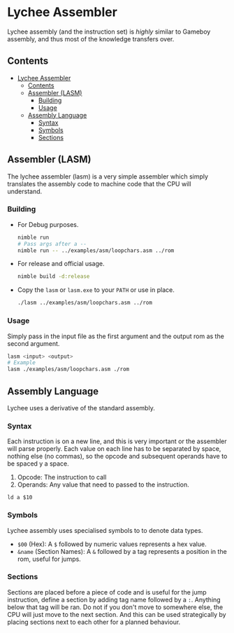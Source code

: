 # Lychee Assembler
Lychee assembly (and the instruction set) is *highly* similar to Gameboy assembly, and thus most of the knowledge transfers over.

## Contents
- [Lychee Assembler](#lychee-assembler)
	- [Contents](#contents)
	- [Assembler (LASM)](#assembler-lasm)
		- [Building](#building)
		- [Usage](#usage)
	- [Assembly Language](#assembly-language)
		- [Syntax](#syntax)
		- [Symbols](#symbols)
		- [Sections](#sections)

## Assembler (LASM)
The lychee assembler (lasm) is a very simple assembler which simply translates the assembly code to machine code that the CPU will understand.
### Building
- For Debug purposes.
	```bash
	nimble run
	# Pass args after a --
	nimble run -- ../examples/asm/loopchars.asm ../rom
	```
- For release and official usage.
	```bash
	nimble build -d:release
	```
- Copy the `lasm` or `lasm.exe` to your `PATH` or use in place.
	```bash
	./lasm ../examples/asm/loopchars.asm ../rom
	```
### Usage
Simply pass in the input file as the first argument and the output rom as the second argument.
```bash
lasm <input> <output>
# Example
lasm ./examples/asm/loopchars.asm ./rom
```
## Assembly Language
Lychee uses a derivative of the standard assembly.

### Syntax
Each instruction is on a new line, and this is very important or the assembler will parse properly. Each value on each line has to be separated by space, nothing else (no commas), so the opcode and subsequent operands have to be spaced y a space.

1. Opcode: The instruction to call
2. Operands: Any value that need to passed to the instruction.

```
ld a $10
```

### Symbols
Lychee assembly uses specialised symbols to to denote data types.
- `$00` (Hex): A `$` followed by numeric values represents a hex value.
- `&name` (Section Names): A `&` followed by a tag represents a position in the rom, useful for jumps.

### Sections
Sections are placed before a piece of code and is useful for the jump instruction, define a section by adding tag name followed by a `:`. Anything below that tag will be ran. Do not if you don't move to somewhere else, the CPU will just move to the next section. And this can be used strategically by placing sections next to each other for a planned behaviour.